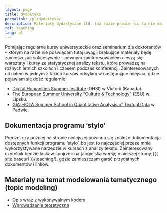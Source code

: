 ```yaml
---
layout: page
title: dydaktyka
permalink: /pl/dydaktyka/
description: Materiały dydaktyczne itd. (na razie prawie nic tu nie ma...).
ref: teaching
lang: pl
---
```



Pomijając regularne kursy uniwersyteckie oraz seminarium dla doktorantów – którym na razie nie poświęcam tutaj uwagi; brakujące materiały będę zamieszczać sukcesywnie – pewnym zainteresowaniem cieszą się warsztaty i kursy ze statystycznej analizy tekstu, które prowadzę na różnych letnich szkołach i czasem podczas konferencji. Zainteresowanych udziałem w jednym z takich kursów odsyłam w następujące miejsca, gdzie pojawiam się dość regularnie:

* [Digital Humanities Summer Institute](http://www.dhsi.org/index.php) (DHSI) w Victorii (Kanada).
* [The European Summer University “Culture & Technology”](http://www.culingtec.uni-leipzig.de/ESU_C_T/node/97) (ESU) w Lipsku.
* [GIAT-IQLA Summer School in Quantitative Analysis of Textual Data](http://www.giat.org/?page_id=11&lang=en) w Padwie.


## Dokumentacja programu ‘stylo’

Prędzej czy później na stronie niniejszej powinna się znaleźć dokumentacja dostępnych funkcji programu ‘stylo’, bo jest to najczęściej przeze mnie wykorzystywane narzędzie w kursach z analizy tekstu. Zainteresowany czytelnik będzie łaskaw spojrzeć na [angielską wersję niniejszej strony]({{ site.baseurl }}/teaching/), gdzie zamieszczam garść przydatnych dokumentów i linków.


## Materiały na temat modelowania tematycznego (topic modeling) 

* [Opis wraz z wykonywalnym kodem](https://github.com/computationalstylistics/topic-modeling-workshop)
* [Wprowadzenie teoretyczne](https://computationalstylistics.github.io/presentations/topic_modeling_intro/intro_to_topic_models.html)  

